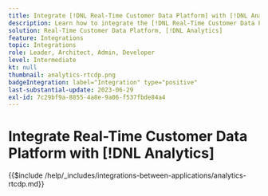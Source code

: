 ```yaml
---
title: Integrate [!DNL Real-Time Customer Data Platform] with [!DNL Analytics]
description: Learn how to integrate the [!DNL Real-Time Customer Data Platform] with [!DNL Analytics].
solution: Real-Time Customer Data Platform, [!DNL Analytics]
feature: Integrations
topic: Integrations
role: Leader, Architect, Admin, Developer
level: Intermediate
kt: null
thumbnail: analytics-rtcdp.png
badgeIntegration: label="Integration" type="positive"
last-substantial-update: 2023-06-29
exl-id: 7c29bf9a-8855-4a8e-9a06-f537fbde84a4
---
```

# Integrate Real-Time Customer Data Platform with [!DNL Analytics]

{{$include /help/_includes/integrations-between-applications/analytics-rtcdp.md}}
